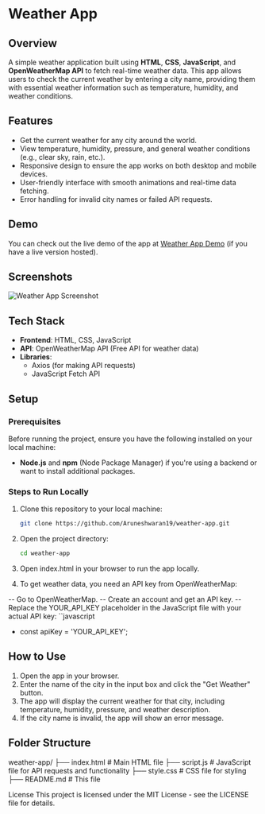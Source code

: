 # Weather App

## Overview
A simple weather application built using **HTML**, **CSS**, **JavaScript**, and **OpenWeatherMap API** to fetch real-time weather data. This app allows users to check the current weather by entering a city name, providing them with essential weather information such as temperature, humidity, and weather conditions.

## Features
- Get the current weather for any city around the world.
- View temperature, humidity, pressure, and general weather conditions (e.g., clear sky, rain, etc.).
- Responsive design to ensure the app works on both desktop and mobile devices.
- User-friendly interface with smooth animations and real-time data fetching.
- Error handling for invalid city names or failed API requests.

## Demo
You can check out the live demo of the app at [Weather App Demo](#) (if you have a live version hosted).

## Screenshots
![Weather App Screenshot](images/screenshot.png)

## Tech Stack
- **Frontend**: HTML, CSS, JavaScript
- **API**: OpenWeatherMap API (Free API for weather data)
- **Libraries**: 
  - Axios (for making API requests)
  - JavaScript Fetch API

## Setup

### Prerequisites

Before running the project, ensure you have the following installed on your local machine:

- **Node.js** and **npm** (Node Package Manager) if you're using a backend or want to install additional packages.

### Steps to Run Locally

1. Clone this repository to your local machine:
   ```bash
   git clone https://github.com/Aruneshwaran19/weather-app.git

2. Open the project directory:
   ```bash
   cd weather-app
3. Open index.html in your browser to run the app locally.

4. To get weather data, you need an API key from OpenWeatherMap:

-- Go to OpenWeatherMap.
-- Create an account and get an API key.
-- Replace the YOUR_API_KEY placeholder in the JavaScript file with your actual API key:
``javascript
- const apiKey = 'YOUR_API_KEY';

## How to Use

1. Open the app in your browser.
2. Enter the name of the city in the input box and click the "Get Weather" button.
3. The app will display the current weather for that city, including temperature, humidity, pressure, and weather description.
4. If the city name is invalid, the app will show an error message.


## Folder Structure
weather-app/
├── index.html        # Main HTML file
├── script.js         # JavaScript file for API requests and functionality
├── style.css         # CSS file for styling
├── README.md         # This file

License
This project is licensed under the MIT License - see the LICENSE file for details.




